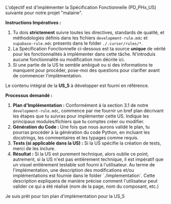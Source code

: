 L'objectif est d'implémenter la Spécification Fonctionnelle (PD_PHx_US) suivante pour notre projet "malaine".

**Instructions Impératives :**
1.  Tu dois **strictement** suivre toutes les directives, standards de qualité, et méthodologies définis dans les fichiers `development-rule.mdc` et `supabase-rule.mdc` présents dans le folder `./.cursor/rules/*`.
2.  La Spécification Fonctionnelle ci-dessous est ta source **unique** de vérité pour les fonctionnalités à implémenter dans cette tâche. N'introduis aucune fonctionnalité ou modification non décrite ici.
3.  Si une partie de la US te semble ambiguë ou si des informations te manquent pour procéder, pose-moi des questions pour clarifier avant de commencer l'implémentation.

Le contenu intégral de la **US_5** à développer est fourni en référence.

**Processus demandé :**
1.  **Plan d'Implémentation :** Conformément à la section 3.1 de notre `development-rule.mdc`, commence par me fournir un bref plan décrivant les étapes que tu suivras pour implémenter cette US. Indique les principaux modules/fichiers que tu comptes créer ou modifier.
2.  **Génération du Code :** Une fois que nous aurons validé le plan, tu pourras procéder à la génération du code Python, en incluant les docstrings, les commentaires et les typages comme requis.
3.  **Tests (si applicable dans la US) :** Si la US spécifie la création de tests, merci de les inclure.
4.  **Résultat :** Si la US est purement technique, alors oublie ce point, autrement, si la US n'est pas entièrement technique, il est impératif que un visuel entièrement testable soit fourni à l'utilisateur.  Au terme de l'implémentation, une description des modifications et/ou implémentations est fournie dans le folder ´./implementation´.  Cette description expliquera de manière précise comment l'utilisateur peut valider ce qui a été réalisé (nom de la page, nom du composant, etc.)

Je suis prêt pour ton plan d'implémentation pour la US_5